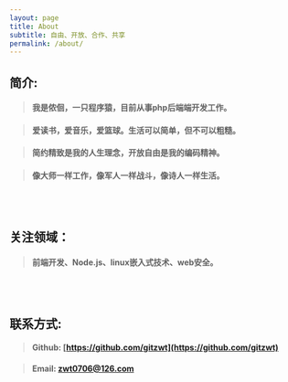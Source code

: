 ```yaml
---
layout: page
title: About
subtitle: 自由、开放、合作、共享
permalink: /about/
---
```


## 简介:

>#### 我是侬佪，一只程序猿，目前从事php后端端开发工作。

>#### 爱读书，爱音乐，爱篮球。生活可以简单，但不可以粗糙。

>#### 简约精致是我的人生理念，开放自由是我的编码精神。

>#### 像大师一样工作，像军人一样战斗，像诗人一样生活。

<br><br>

## 关注领域：

>#### 前端开发、Node.js、linux嵌入式技术、web安全。

<br><br>

## 联系方式:

>#### Github: [https://github.com/gitzwt](https://github.com/gitzwt)

>#### Email: [zwt0706@126.com](zwt0706@126.com)



